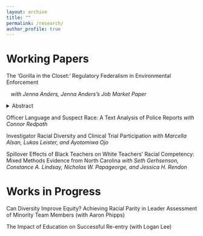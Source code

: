 ```yaml
---
layout: archive
title: ""
permalink: /research/
author_profile: true
---
```


Working Papers
======

The ‘Gorilla in the Closet:’ Regulatory Federalism in Environmental Enforcement

&nbsp;&nbsp;&nbsp;*with Jenna Anders, Jenna Anders’s Job Market Paper*
<details>
 <summary>Abstract</summary>
 Will be posted soon.
</details>

Officer Language and Suspect Race: A Text Analysis of Police Reports
  *with Connor Redpath*

Investigator Racial Diversity and Clinical Trial Participation
  *with Marcella Alsan, Lukas Leister, and Ayotomiwa Ojo*

Spillover Effects of Black Teachers on White Teachers’ Racial Competency: Mixed Methods Evidence from North Carolina
  *with Seth Gerhsenson, Constance A. Lindsay, Nicholas W. Papageorge, and Jessica H. Rendon*


Works in Progress
======

Can Diversity Improve Equity? Achieving Racial Parity in Leader Assessment of Minority Team Members (with Aaron Phipps)

The Impact of Education on Successful Re-entry (with Logan Lee)
